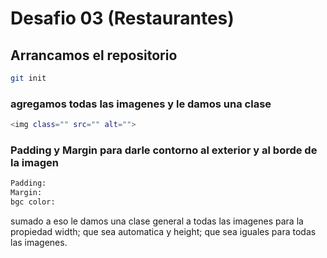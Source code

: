 # Desafio 03 (Restaurantes)

## Arrancamos el repositorio

```sh
git init
```

### agregamos todas las imagenes y le damos una clase

```sh
<img class="" src="" alt=""> 
```

### Padding y Margin para darle contorno al exterior y al borde de la imagen

```sh
Padding:
Margin:
bgc color:
```
sumado a eso le damos una clase general a todas las imagenes para la propiedad width; que sea automatica y height; que sea iguales para todas las imagenes.